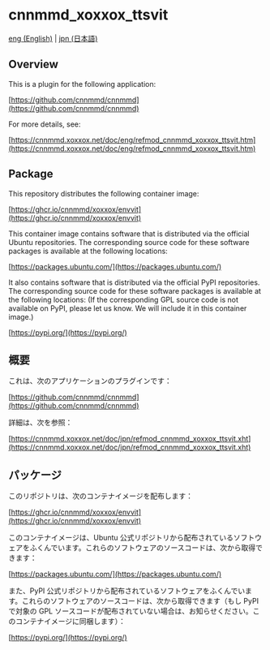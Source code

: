 # cnnmmd_xoxxox_ttsvit

[eng (English)](#Overview) | [jpn (日本語)](#概要)

## Overview

This is a plugin for the following application:

[https://github.com/cnnmmd/cnnmmd](https://github.com/cnnmmd/cnnmmd)

For more details, see:

[https://cnnmmd.xoxxox.net/doc/eng/refmod_cnnmmd_xoxxox_ttsvit.htm](https://cnnmmd.xoxxox.net/doc/eng/refmod_cnnmmd_xoxxox_ttsvit.htm)

## Package

This repository distributes the following container image:

[https://ghcr.io/cnnmmd/xoxxox/envvit](https://ghcr.io/cnnmmd/xoxxox/envvit)

This container image contains software that is distributed via the official Ubuntu repositories. The corresponding source code for these software packages is available at the following locations:

[https://packages.ubuntu.com/](https://packages.ubuntu.com/)

It also contains software that is distributed via the official PyPI repositories. The corresponding source code for these software packages is available at the following locations: (If the corresponding GPL source code is not available on PyPI, please let us know. We will include it in this container image.)

[https://pypi.org/](https://pypi.org/)

## 概要

これは、次のアプリケーションのプラグインです：

[https://github.com/cnnmmd/cnnmmd](https://github.com/cnnmmd/cnnmmd)

詳細は、次を参照：

[https://cnnmmd.xoxxox.net/doc/jpn/refmod_cnnmmd_xoxxox_ttsvit.xht](https://cnnmmd.xoxxox.net/doc/jpn/refmod_cnnmmd_xoxxox_ttsvit.xht)

## パッケージ

このリポジトリは、次のコンテナイメージを配布します：

[https://ghcr.io/cnnmmd/xoxxox/envvit](https://ghcr.io/cnnmmd/xoxxox/envvit)

このコンテナイメージは、Ubuntu 公式リポジトリから配布されているソフトウェアをふくんでいます。これらのソフトウェアのソースコードは、次から取得できます：

[https://packages.ubuntu.com/](https://packages.ubuntu.com/)

また、PyPI 公式リポジトリから配布されているソフトウェアをふくんでいます。これらのソフトウェアのソースコードは、次から取得できます（もし PyPI で対象の GPL ソースコードが配布されていない場合は、お知らせください。このコンテナイメージに同梱します）：

[https://pypi.org/](https://pypi.org/)
